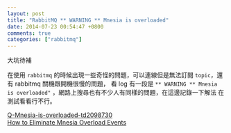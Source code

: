 ```yaml
---
layout: post
title: "RabbitMQ ** WARNING ** Mnesia is overloaded"
date: 2014-07-23 00:54:47 +0800
comments: true
categories: ["rabbitmq"]
---
```


大坑待補  

<!-- more -->

在使用 `rabbitmq` 的時候出現一些奇怪的問題，可以連線但是無法訂閱 `topic`，還有 rabbitmq 關機跟開機很慢的問題，
看 log 有一段是 `** WARNING ** Mnesia is overloaded"` ，網路上搜尋也有不少人有同樣的問題，在這邊記錄一下解法
在測試看看行不行。

  
[Q-Mnesia-is-overloaded-td2098730]  
[How to Eliminate Mnesia Overload Events]  

[Q-Mnesia-is-overloaded-td2098730]: http://erlang.2086793.n4.nabble.com/Q-Mnesia-is-overloaded-td2098730.html
[How to Eliminate Mnesia Overload Events]: http://streamhacker.com/2008/12/10/how-to-eliminate-mnesia-overload-events/